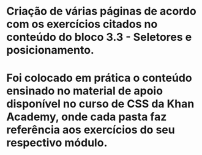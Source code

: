 # Criação de várias páginas de acordo com os exercícios citados no conteúdo do bloco 3.3 - Seletores e posicionamento.
# Foi colocado em prática o conteúdo ensinado no material de apoio disponível no curso de CSS da Khan Academy, onde cada pasta faz referência aos exercícios do seu respectivo módulo.
